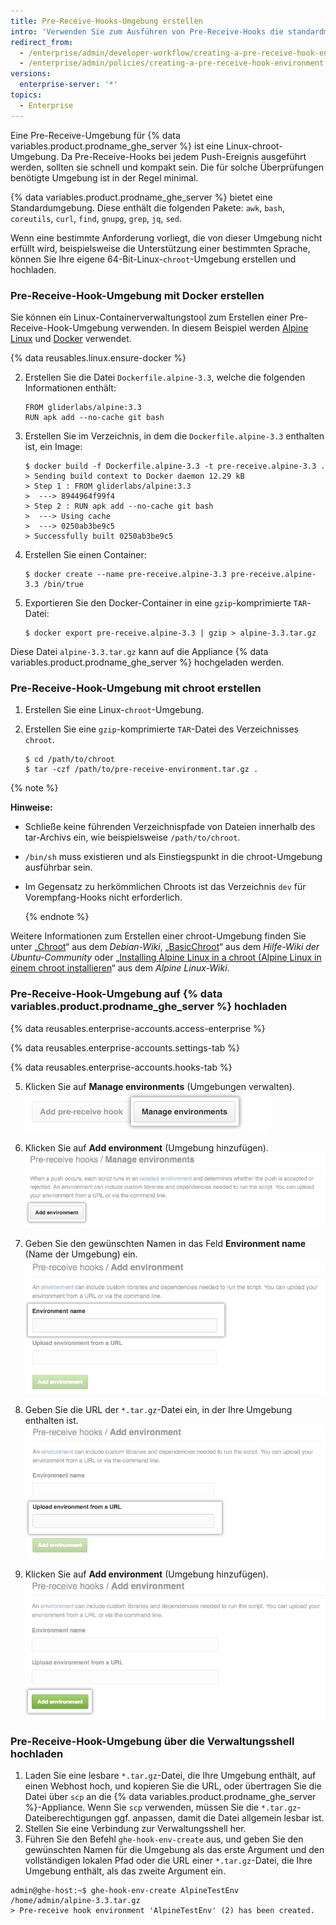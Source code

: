 ```yaml
---
title: Pre-Receive-Hooks-Umgebung erstellen
intro: 'Verwenden Sie zum Ausführen von Pre-Receive-Hooks die standardmäßige Pre-Receive-Umgebung, oder erstellen Sie eine benutzerdefinierte Umgebung.'
redirect_from:
  - /enterprise/admin/developer-workflow/creating-a-pre-receive-hook-environment
  - /enterprise/admin/policies/creating-a-pre-receive-hook-environment
versions:
  enterprise-server: '*'
topics:
  - Enterprise
---
```


Eine Pre-Receive-Umgebung für {% data variables.product.prodname_ghe_server %} ist eine Linux-chroot</code>-Umgebung. Da Pre-Receive-Hooks bei jedem Push-Ereignis ausgeführt werden, sollten sie schnell und kompakt sein. Die für solche Überprüfungen benötigte Umgebung ist in der Regel minimal.</p> 

{% data variables.product.prodname_ghe_server %} bietet eine Standardumgebung. Diese enthält die folgenden Pakete: `awk`,  `bash`, `coreutils`, `curl`, `find`, `gnupg`, `grep`, `jq`, `sed`.

Wenn eine bestimmte Anforderung vorliegt, die von dieser Umgebung nicht erfüllt wird, beispielsweise die Unterstützung einer bestimmten Sprache, können Sie Ihre eigene 64-Bit-Linux-`chroot`-Umgebung erstellen und hochladen.



### Pre-Receive-Hook-Umgebung mit Docker erstellen

Sie können ein Linux-Containerverwaltungstool zum Erstellen einer Pre-Receive-Hook-Umgebung verwenden. In diesem Beispiel werden [Alpine Linux](http://www.alpinelinux.org/) und [Docker](https://www.docker.com/) verwendet.

{% data reusables.linux.ensure-docker %}

2. Erstellen Sie die Datei `Dockerfile.alpine-3.3`, welche die folgenden Informationen enthält: 
   
   

   ```
   FROM gliderlabs/alpine:3.3
   RUN apk add --no-cache git bash
   ```


3. Erstellen Sie im Verzeichnis, in dem die `Dockerfile.alpine-3.3` enthalten ist, ein Image: 
   
   

   ```shell
   $ docker build -f Dockerfile.alpine-3.3 -t pre-receive.alpine-3.3 .
   > Sending build context to Docker daemon 12.29 kB
   > Step 1 : FROM gliderlabs/alpine:3.3
   >  ---> 8944964f99f4
   > Step 2 : RUN apk add --no-cache git bash
   >  ---> Using cache
   >  ---> 0250ab3be9c5
   > Successfully built 0250ab3be9c5
   ```


4. Erstellen Sie einen Container: 
   
   

   ```shell
   $ docker create --name pre-receive.alpine-3.3 pre-receive.alpine-3.3 /bin/true
   ```


5. Exportieren Sie den Docker-Container in eine `gzip`-komprimierte `TAR`-Datei: 
   
   

   ```shell
   $ docker export pre-receive.alpine-3.3 | gzip > alpine-3.3.tar.gz
   ```


Diese Datei `alpine-3.3.tar.gz` kann auf die Appliance {% data variables.product.prodname_ghe_server %} hochgeladen werden.



### Pre-Receive-Hook-Umgebung mit chroot erstellen

1. Erstellen Sie eine Linux-`chroot`-Umgebung.
2. Erstellen Sie eine `gzip`-komprimierte `TAR`-Datei des Verzeichnisses `chroot`. 
   
   
   ```shell
   $ cd /path/to/chroot
   $ tar -czf /path/to/pre-receive-environment.tar.gz .
   ```


{% note %}

**Hinweise:**

   - Schließe keine führenden Verzeichnispfade von Dateien innerhalb des tar-Archivs ein, wie beispielsweise `/path/to/chroot`.
   - `/bin/sh` muss existieren und als Einstiegspunkt in die chroot-Umgebung ausführbar sein.
   - Im Gegensatz zu herkömmlichen Chroots ist das Verzeichnis `dev` für Vorempfang-Hooks nicht erforderlich.
     
     {% endnote %}

Weitere Informationen zum Erstellen einer chroot-Umgebung finden Sie unter „[Chroot](https://wiki.debian.org/chroot)“ aus dem *Debian-Wiki*, „[BasicChroot](https://help.ubuntu.com/community/BasicChroot)“ aus dem *Hilfe-Wiki der Ubuntu-Community* oder „[Installing Alpine Linux in a chroot (Alpine Linux in einem chroot installieren](http://wiki.alpinelinux.org/wiki/Installing_Alpine_Linux_in_a_chroot)“ aus dem *Alpine Linux-Wiki*.



### Pre-Receive-Hook-Umgebung auf {% data variables.product.prodname_ghe_server %} hochladen

{% data reusables.enterprise-accounts.access-enterprise %}



{% data reusables.enterprise-accounts.settings-tab %}



{% data reusables.enterprise-accounts.hooks-tab %}

5. Klicken Sie auf **Manage environments** (Umgebungen verwalten). ![Umgebungen verwalten](/assets/images/enterprise/site-admin-settings/manage-pre-receive-environments.png)

6. Klicken Sie auf **Add environment** (Umgebung hinzufügen). ![Add Environment (Umgebung hinzufügen)](/assets/images/enterprise/site-admin-settings/add-pre-receive-environment.png)

7. Geben Sie den gewünschten Namen in das Feld **Environment name** (Name der Umgebung) ein. ![Environment name (Name der Umgebung)](/assets/images/enterprise/site-admin-settings/pre-receive-environment-name.png)

8. Geben Sie die URL der `*.tar.gz`-Datei ein, in der Ihre Umgebung enthalten ist. ![Upload environment from a URL (Umgebung über eine URL hochladen)](/assets/images/enterprise/site-admin-settings/upload-environment-from-url.png)

9. Klicken Sie auf **Add environment** (Umgebung hinzufügen). ![Schaltfläche „Add environment“ (Umgebung hinzufügen)](/assets/images/enterprise/site-admin-settings/add-environment-button.png)



### Pre-Receive-Hook-Umgebung über die Verwaltungsshell hochladen

1. Laden Sie eine lesbare `*.tar.gz`-Datei, die Ihre Umgebung enthält, auf einen Webhost hoch, und kopieren Sie die URL, oder übertragen Sie die Datei über `scp` an die {% data variables.product.prodname_ghe_server %}-Appliance. Wenn Sie `scp` verwenden, müssen Sie die `*.tar.gz`-Dateiberechtigungen ggf. anpassen, damit die Datei allgemein lesbar ist.
1.  Stellen Sie eine Verbindung zur Verwaltungsshell her.
2.  Führen Sie den Befehl `ghe-hook-env-create` aus, und geben Sie den gewünschten Namen für die Umgebung als das erste Argument und den vollständigen lokalen Pfad oder die URL einer `*.tar.gz`-Datei, die Ihre Umgebung enthält, als das zweite Argument ein. 
   

   ```shell
   admin@ghe-host:~$ ghe-hook-env-create AlpineTestEnv /home/admin/alpine-3.3.tar.gz
   > Pre-receive hook environment 'AlpineTestEnv' (2) has been created.
   ```
